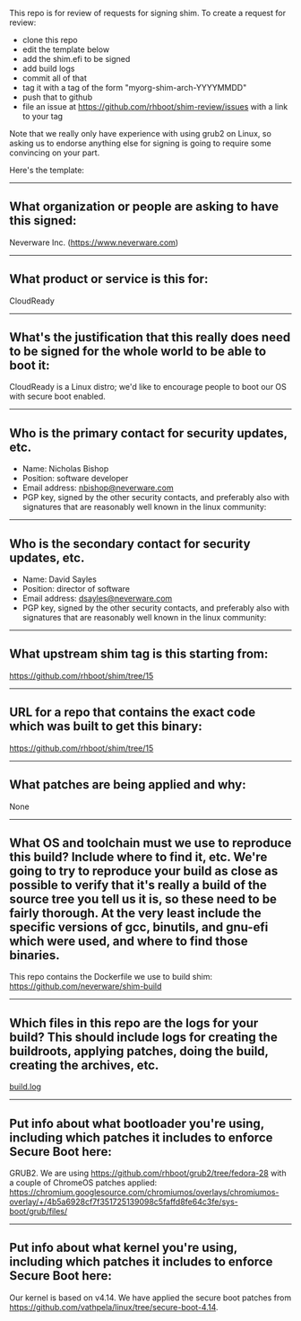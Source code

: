 This repo is for review of requests for signing shim.  To create a request for review:

- clone this repo
- edit the template below
- add the shim.efi to be signed
- add build logs
- commit all of that
- tag it with a tag of the form "myorg-shim-arch-YYYYMMDD"
- push that to github
- file an issue at https://github.com/rhboot/shim-review/issues with a link to your tag

Note that we really only have experience with using grub2 on Linux, so asking
us to endorse anything else for signing is going to require some convincing on
your part.

Here's the template:

-------------------------------------------------------------------------------
What organization or people are asking to have this signed:
-------------------------------------------------------------------------------
Neverware Inc. (https://www.neverware.com)

-------------------------------------------------------------------------------
What product or service is this for:
-------------------------------------------------------------------------------
CloudReady

-------------------------------------------------------------------------------
What's the justification that this really does need to be signed for the whole world to be able to boot it:
-------------------------------------------------------------------------------
CloudReady is a Linux distro; we'd like to encourage people to boot our OS with secure boot enabled.

-------------------------------------------------------------------------------
Who is the primary contact for security updates, etc.
-------------------------------------------------------------------------------
- Name: Nicholas Bishop
- Position: software developer
- Email address: nbishop@neverware.com
- PGP key, signed by the other security contacts, and preferably also with signatures that are reasonably well known in the linux community:

-------------------------------------------------------------------------------
Who is the secondary contact for security updates, etc.
-------------------------------------------------------------------------------
- Name: David Sayles
- Position: director of software
- Email address: dsayles@neverware.com
- PGP key, signed by the other security contacts, and preferably also with signatures that are reasonably well known in the linux community:

-------------------------------------------------------------------------------
What upstream shim tag is this starting from:
-------------------------------------------------------------------------------
https://github.com/rhboot/shim/tree/15

-------------------------------------------------------------------------------
URL for a repo that contains the exact code which was built to get this binary:
-------------------------------------------------------------------------------
https://github.com/rhboot/shim/tree/15

-------------------------------------------------------------------------------
What patches are being applied and why:
-------------------------------------------------------------------------------
None

-------------------------------------------------------------------------------
What OS and toolchain must we use to reproduce this build?  Include where to find it, etc.  We're going to try to reproduce your build as close as possible to verify that it's really a build of the source tree you tell us it is, so these need to be fairly thorough. At the very least include the specific versions of gcc, binutils, and gnu-efi which were used, and where to find those binaries.
-------------------------------------------------------------------------------
This repo contains the Dockerfile we use to build shim: https://github.com/neverware/shim-build

-------------------------------------------------------------------------------
Which files in this repo are the logs for your build?   This should include logs for creating the buildroots, applying patches, doing the build, creating the archives, etc.
-------------------------------------------------------------------------------
[build.log](build.log)

-------------------------------------------------------------------------------
Put info about what bootloader you're using, including which patches it includes to enforce Secure Boot here:
-------------------------------------------------------------------------------
GRUB2. We are using https://github.com/rhboot/grub2/tree/fedora-28 with a couple of ChromeOS patches applied: https://chromium.googlesource.com/chromiumos/overlays/chromiumos-overlay/+/4b5a6928cf7f351725139098c5faffd8fe64c3fe/sys-boot/grub/files/

-------------------------------------------------------------------------------
Put info about what kernel you're using, including which patches it includes to enforce Secure Boot here:
-------------------------------------------------------------------------------
Our kernel is based on v4.14. We have applied the secure boot patches from https://github.com/vathpela/linux/tree/secure-boot-4.14.

